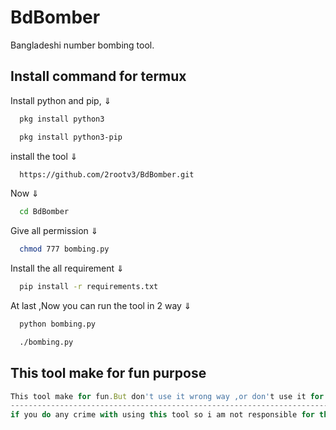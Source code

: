 
# BdBomber

Bangladeshi number bombing tool.



## Install command for termux
Install python and pip, ⇓

```bash
  pkg install python3
```
```bash
  pkg install python3-pip
```
install the tool ⇓

```bash
  https://github.com/2rootv3/BdBomber.git
```
Now ⇓

```bash
  cd BdBomber
```

 Give all permission ⇓

```bash
  chmod 777 bombing.py
```
Install the all requirement ⇓

```bash
  pip install -r requirements.txt
```
At last ,Now  you can run the tool in 2 way ⇓

```bash
  python bombing.py
```
```bash
  ./bombing.py
```

## This tool make for fun purpose

```javascript
This tool make for fun.But don't use it wrong way ,or don't use it for disturb anyone
--------------------------------------------------------------------------------------
if you do any crime with using this tool so i am not responsible for this.
```

